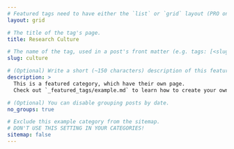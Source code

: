 ```yaml
---
# Featured tags need to have either the `list` or `grid` layout (PRO only).
layout: grid

# The title of the tag's page.
title: Research Culture

# The name of the tag, used in a post's front matter (e.g. tags: [<slug>]).
slug: culture

# (Optional) Write a short (~150 characters) description of this featured tag.
description: >
  This is a featured category, which have their own page.
  Check out `_featured_tags/example.md` to learn how to create your own.

# (Optional) You can disable grouping posts by date.
no_groups: true

# Exclude this example category from the sitemap.
# DON'T USE THIS SETTING IN YOUR CATEGORIES!
sitemap: false
---
```

